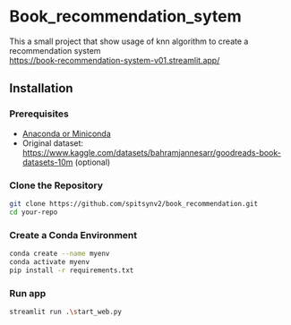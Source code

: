 # Book_recommendation_sytem

This a small project that show usage of knn algorithm to create a recommendation system <br/>
https://book-recommendation-system-v01.streamlit.app/

## Installation

### Prerequisites

- [Anaconda or Miniconda](https://docs.conda.io/projects/conda/en/latest/user-guide/install/index.html)
- Original dataset: https://www.kaggle.com/datasets/bahramjannesarr/goodreads-book-datasets-10m (optional)

### Clone the Repository

```bash
git clone https://github.com/spitsynv2/book_recommendation.git
cd your-repo
```

### Create a Conda Environment

```bash
conda create --name myenv
conda activate myenv
pip install -r requirements.txt
```

### Run app
```bash
streamlit run .\start_web.py
```

